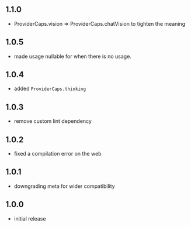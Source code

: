 ## 1.1.0

- ProviderCaps.vision => ProviderCaps.chatVision to tighten the meaning

## 1.0.5

- made usage nullable for when there is no usage.

## 1.0.4

- added `ProviderCaps.thinking`

## 1.0.3

- remove custom lint dependency

## 1.0.2

- fixed a compilation error on the web

## 1.0.1

- downgrading meta for wider compatibility

## 1.0.0

- initial release
